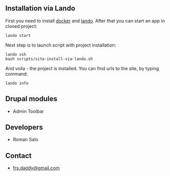 ## Installation via Lando
First you need to install [docker](https://www.docker.com/get-started) and [lando](https://docs.devwithlando.io).
After that you can start an app in cloned project:
```
lando start
```
Next step is to launch script with project installation:
```
lando ssh
bash scripts/site-install-via-lando.sh
```
And voila - the project is installed. You can find urls to the site, by typing command:
```
lando info
```

## Drupal modules
* Admin Toolbar

## Developers
* Roman Salo

## Contact
* frs.daddy@gmail.com
